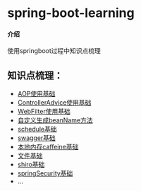 # spring-boot-learning

#### 介绍
使用springboot过程中知识点梳理


## 知识点梳理：
- [AOP使用基础](./learn-aspect)
- [ControllerAdvice使用基础](./learn-advice)
- [WebFilter使用基础](./learn-webfilter)
- [自定义生成beanName方法](./customer-bean-name)
- [schedule基础](./learn-schedule)
- [swagger基础](./learn-swagger)
- [本地内存caffeine基础](./learn-caffeine)
- [文件基础](./learn-web-file)
- [shiro基础](./learn-shiro)
- [springSecurity基础](./learn-springsecurity)
- ...





